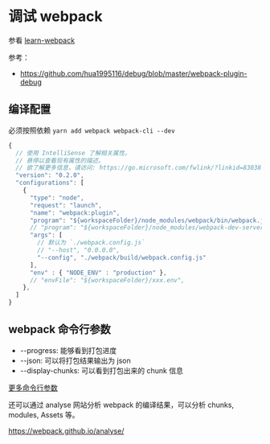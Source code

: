 # 调试 webpack

参看 [learn-webpack](https://github.com/cloudyan/learn-webpack/tree/master/webpack4/vscode-debug)

参考：

- https://github.com/hua1995116/debug/blob/master/webpack-plugin-debug

## 编译配置

必须按照依赖 `yarn add webpack webpack-cli --dev`

```js
{
  // 使用 IntelliSense 了解相关属性。
  // 悬停以查看现有属性的描述。
  // 欲了解更多信息，请访问: https://go.microsoft.com/fwlink/?linkid=830387
  "version": "0.2.0",
  "configurations": [
    {
      "type": "node",
      "request": "launch",
      "name": "webpack:plugin",
      "program": "${workspaceFolder}/node_modules/webpack/bin/webpack.js",
      // "program": "${workspaceFolder}/node_modules/webpack-dev-server/bin/webpack-dev-server.js",
      "args": [
        // 默认为 `./webpack.config.js`
        // "--host", "0.0.0.0",
        "--config", "./webpack/build/webpack.config.js"
      ],
      "env" : { "NODE_ENV" : "production" },
      // "envFile": "${workspaceFolder}/xxx.env",
    },
  ]
}
```

## webpack 命令行参数

- --progress: 能够看到打包进度
- --json: 可以将打包结果输出为 json
- --display-chunks: 可以看到打包出来的 chunk 信息

[更多命令行参数](https://webpack.js.org/api/cli/)

还可以通过 analyse 网站分析 webpack 的编译结果，可以分析 chunks, modules, Assets 等。

https://webpack.github.io/analyse/
